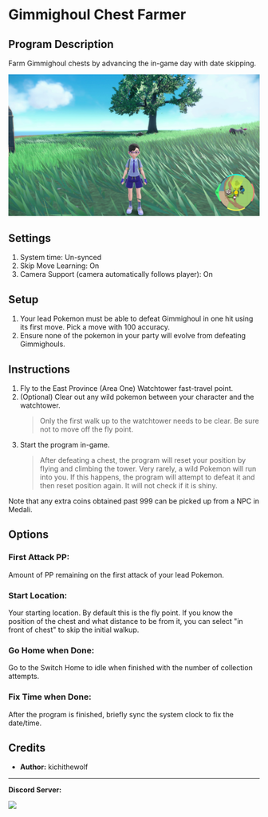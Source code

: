 # Gimmighoul Chest Farmer

## Program Description

Farm Gimmighoul chests by advancing the in-game day with date skipping.

<img src="images/ChestGimmiFarm.png">

## Settings

1. System time: Un-synced
2. Skip Move Learning: On
3. Camera Support (camera automatically follows player): On

## Setup

1. Your lead Pokemon must be able to defeat Gimmighoul in one hit using its first move. Pick a move with 100 accuracy.
2. Ensure none of the pokemon in your party will evolve from defeating Gimmighouls.

## Instructions

1. Fly to the East Province (Area One) Watchtower fast-travel point.
2. (Optional) Clear out any wild pokemon between your character and the watchtower.
	> Only the first walk up to the watchtower needs to be clear. Be sure not to move off the fly point.
3. Start the program in-game.
	> After defeating a chest, the program will reset your position by flying and climbing the tower. Very rarely, a wild Pokemon will run into you. If this happens, the program will attempt to defeat it and then reset position again. It will not check if it is shiny.

Note that any extra coins obtained past 999 can be picked up from a NPC in Medali.

## Options

### First Attack PP:

Amount of PP remaining on the first attack of your lead Pokemon.

### Start Location:

Your starting location. By default this is the fly point. If you know the position of the chest and what distance to be from it, you can select "in front of chest" to skip the initial walkup.

### Go Home when Done:

Go to the Switch Home to idle when finished with the number of collection attempts.

### Fix Time when Done:

After the program is finished, briefly sync the system clock to fix the date/time.


## Credits

- **Author:** kichithewolf


<hr>

**Discord Server:** 

[<img src="https://canary.discordapp.com/api/guilds/695809740428673034/widget.png?style=banner2">](https://discord.gg/cQ4gWxN)

